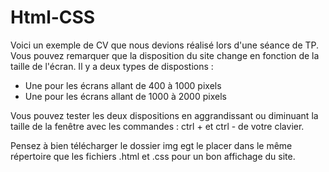 # Html-CSS
Voici un exemple de CV que nous devions réalisé lors d'une séance de TP. 
Vous pouvez remarquer que la disposition du site change en fonction de la taille de l'écran. Il y a deux types de dispostions :
  - Une pour les écrans allant de 400 à 1000 pixels
  - Une pour les écrans allant de 1000 à 2000 pixels

Vous pouvez tester les deux dispositions en aggrandissant ou diminuant la taille de la fenêtre avec les commandes : ctrl + et ctrl - de votre clavier.

Pensez à bien télécharger le dossier img egt le placer dans le même répertoire que les fichiers .html et .css pour un bon affichage du site.
